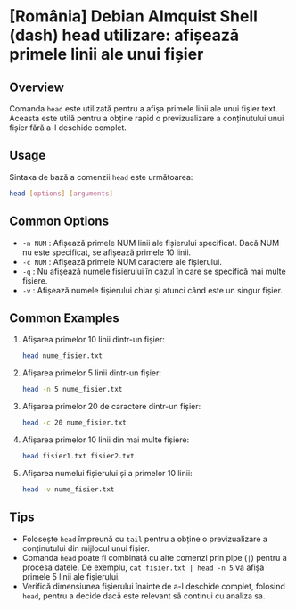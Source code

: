 # [România] Debian Almquist Shell (dash) head utilizare: afișează primele linii ale unui fișier

## Overview
Comanda `head` este utilizată pentru a afișa primele linii ale unui fișier text. Aceasta este utilă pentru a obține rapid o previzualizare a conținutului unui fișier fără a-l deschide complet.

## Usage
Sintaxa de bază a comenzii `head` este următoarea:

```bash
head [options] [arguments]
```

## Common Options
- `-n NUM` : Afișează primele NUM linii ale fișierului specificat. Dacă NUM nu este specificat, se afișează primele 10 linii.
- `-c NUM` : Afișează primele NUM caractere ale fișierului.
- `-q` : Nu afișează numele fișierului în cazul în care se specifică mai multe fișiere.
- `-v` : Afișează numele fișierului chiar și atunci când este un singur fișier.

## Common Examples
1. Afișarea primelor 10 linii dintr-un fișier:
   ```bash
   head nume_fisier.txt
   ```

2. Afișarea primelor 5 linii dintr-un fișier:
   ```bash
   head -n 5 nume_fisier.txt
   ```

3. Afișarea primelor 20 de caractere dintr-un fișier:
   ```bash
   head -c 20 nume_fisier.txt
   ```

4. Afișarea primelor 10 linii din mai multe fișiere:
   ```bash
   head fisier1.txt fisier2.txt
   ```

5. Afișarea numelui fișierului și a primelor 10 linii:
   ```bash
   head -v nume_fisier.txt
   ```

## Tips
- Folosește `head` împreună cu `tail` pentru a obține o previzualizare a conținutului din mijlocul unui fișier.
- Comanda `head` poate fi combinată cu alte comenzi prin pipe (`|`) pentru a procesa datele. De exemplu, `cat fisier.txt | head -n 5` va afișa primele 5 linii ale fișierului.
- Verifică dimensiunea fișierului înainte de a-l deschide complet, folosind `head`, pentru a decide dacă este relevant să continui cu analiza sa.